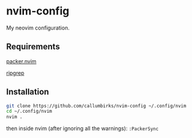# nvim-config
My neovim configuration.

Requirements
-
[packer.nvim](https://github.com/wbthomason/packer.nvim)

[ripgrep](https://github.com/BurntSushi/ripgrep)

Installation
-
```sh
git clone https://github.com/callumbirks/nvim-config ~/.config/nvim
cd ~/.config/nvim
nvim .
```
then inside nvim (after ignoring all the warnings):
`:PackerSync`
